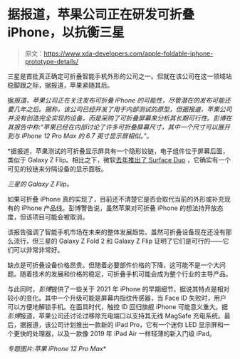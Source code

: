 # 据报道，苹果公司正在研发可折叠 iPhone，以抗衡三星

> 原文：<https://www.xda-developers.com/apple-foldable-iphone-prototype-details/>

三星是首批真正确定可折叠智能手机外形的公司之一。但就在该公司在这一领域站稳脚跟之际，据报道，苹果紧随其后。

据[](https://www.bloomberg.com/news/articles/2021-01-15/apple-considers-foldable-iphone-minor-changes-planned-for-2021-models?sref=wO5UIwAS)*报道，苹果公司正在关注发布可折叠 iPhone 的可能性，尽管潜在的发布可能还要几年之后。据称，该公司已经开发了用于内部测试的原型，但据报道，苹果公司并没有创造完全实现的设备，而是采购了可折叠屏幕来分析其长期可行性。*彭博*在其报告中称:“苹果已经在内部讨论了许多可折叠屏幕尺寸，其中一个尺寸可以展开到与 iPhone 12 Pro Max 的 6.7 英寸显示屏相似。”。*

 *据报道，苹果测试的可折叠显示屏具有一个隐形铰链，电子组件位于屏幕后面，类似于 Galaxy Z Flip。相比之下，微软[去年推出了 Surface Duo](https://www.xda-developers.com/microsoft-surface-duo-dual-screen-android-smartphone/) ，它确实有一个可见的铰链来分隔设备的显示面板。

*三星的 Galaxy Z Flip。*

如果可折叠 iPhone 真的实现了，目前还不清楚它是否会取代当前的外形或补充现有的 iPhone 产品线。彭博警告说，虽然苹果对可折叠 iPhone 的想法持开放态度，但该项目可能会被取消。

该报告强调了智能手机市场在未来的整体发展趋势。虽然可折叠设备现在还没有那么流行，但三星的 Galaxy Z Fold 2 和 Galaxy Z Flip 证明了它们是可行的——它们可以非常非常好。

缺点是可折叠设备价格昂贵。但随着必要部件价格的下降，这可能不是一个大问题。随着技术的发展和价格的稳定，可折叠手机可能会成为整个行业的主导产品。

与此同时，*彭博*提供了一些关于 2021 年 iPhone 的早期细节，据说其特点是相对较小的变化。其中一个升级可能是屏幕内指纹传感器，当 Face ID 失败时，用户可以方便地解锁手机。在面具时代，触控 ID 回归旗舰 iPhone 可能意义重大。据*彭博*报道，苹果公司还讨论过移除充电端口以支持其无线 MagSafe 充电系统。最后，据报道，该公司计划推出一款新的 iPad Pro，它有一个迷你 LED 显示屏和一个更快的处理器，以及一款像 2019 年 iPad Air 一样轻薄的新入门级 iPad。

*专题图片:苹果 iPhone 12 Pro Max**